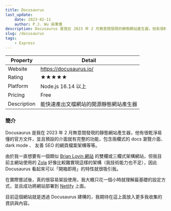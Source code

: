 ```yaml
---
title: Docusaurus
last_update: 
    date: 2023-02-11
    author: P.J. Wu 吳秉儒
description: Docusaurus 是我在 2023 年 2 月無意間發現的靜態網站產生器，他有很乾淨易懂的官方文件，並且預設的介面就有完整的功能，包含兩欄式的 docs 瀏覽介面、 dark mode 、 友善 SEO 的網頁檔案架構等等。
slug: /docusaurus
tags:
    - Express
---
```



| Property | Detail |
| --- | --- |
| Website | <https://docusaurus.io/> |
| Rating | ★★★★★ |
| Platform | Node.js 16.14 以上 |
| Pricing | Free |
| Description | 能快速產出文檔網站的開源靜態網站產生器 |


### 簡介

Docusaurus 是我在 2023 年 2 月無意間發現的靜態網站產生器，他有很乾淨易懂的官方文件，並且預設的介面就有完整的功能，包含兩欄式的 docs 瀏覽介面、 dark mode 、 友善 SEO 的網頁檔案架構等等。

由於我一直想要有一個類似 [Brian Lovin 網站](https://brianlovin.com/stack) 的雙欄或三欄式架構網站，但我目前主網站使用的 [Zola](http://getzola.org/) 好像比較難實現這樣的架構（我技術能力也不足），因此 Docusaurus 看起來可以「開箱即用」的特性就很吸引我。

在實際嘗試後，真的很容易架設使用，我大概只花一個小時就理解最基礎的設定方式，並且成功將網站部署到 [Netlify](https://www.netlify.com/) 上面。

目前這個網站就是透過 Docusaurus 建構的，我期待在這上面放入更多我收集的資訊與內容。
